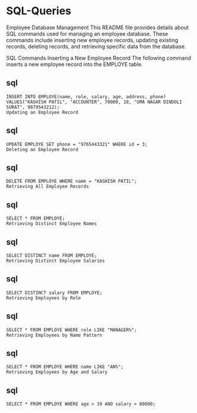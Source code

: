 # SQL-Queries

Employee Database Management
This README file provides details about SQL commands used for managing an employee database. These commands include inserting new employee records, updating existing records, deleting records, and retrieving specific data from the database.

SQL Commands
Inserting a New Employee Record
The following command inserts a new employee record into the EMPLOYE table.

## sql
```
INSERT INTO EMPLOYE(name, role, salary, age, address, phone)
VALUES("KASHISH PATIL", "ACCOUNTER", 70000, 18, "UMA NAGAR DINDOLI SURAT", 9879543212);
Updating an Employee Record

```
## sql
```
UPDATE EMPLOYE SET phone = "9765443321" WHERE id = 3;
Deleting an Employee Record

```
## sql
```
DELETE FROM EMPLOYE WHERE name = "KASHISH PATIL";
Retrieving All Employee Records

```
## sql
```
SELECT * FROM EMPLOYE;
Retrieving Distinct Employee Names

```
## sql
```
SELECT DISTINCT name FROM EMPLOYE;
Retrieving Distinct Employee Salaries

```
## sql
```
SELECT DISTINCT salary FROM EMPLOYE;
Retrieving Employees by Role

```
## sql
```
SELECT * FROM EMPLOYE WHERE role LIKE "MANAGER%";
Retrieving Employees by Name Pattern

```
## sql
```
SELECT * FROM EMPLOYE WHERE name LIKE "AN%";
Retrieving Employees by Age and Salary

```
## sql
```
SELECT * FROM EMPLOYE WHERE age > 19 AND salary > 60000;

